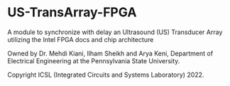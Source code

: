 # US-TransArray-FPGA
A module to synchronize with delay an Ultrasound (US) Transducer Array utilizing the Intel FPGA docs and chip architecture 

Owned by Dr. Mehdi Kiani, Ilham Sheikh and Arya Keni, Department of Electrical Engineering at the Pennsylvania State University. 

Copyright ICSL (Integrated Circuits and Systems Laboratory) 2022. 
